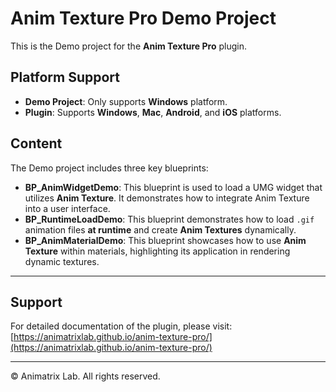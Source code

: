 # Anim Texture Pro Demo Project

This is the Demo project for the **Anim Texture Pro** plugin. 

## Platform Support
- **Demo Project**: Only supports **Windows** platform.
- **Plugin**: Supports **Windows**, **Mac**, **Android**, and **iOS** platforms.

## Content

The Demo project includes three key blueprints:
- **BP_AnimWidgetDemo**: This blueprint is used to load a UMG widget that utilizes **Anim Texture**. It demonstrates how to integrate Anim Texture into a user interface.
- **BP_RuntimeLoadDemo**: This blueprint demonstrates how to load `.gif` animation files **at runtime** and create **Anim Textures** dynamically.
- **BP_AnimMaterialDemo**: This blueprint showcases how to use **Anim Texture** within materials, highlighting its application in rendering dynamic textures.

---

## Support

For detailed documentation of the plugin, please visit:  [https://animatrixlab.github.io/anim-texture-pro/](https://animatrixlab.github.io/anim-texture-pro/)

---

© Animatrix Lab. All rights reserved.